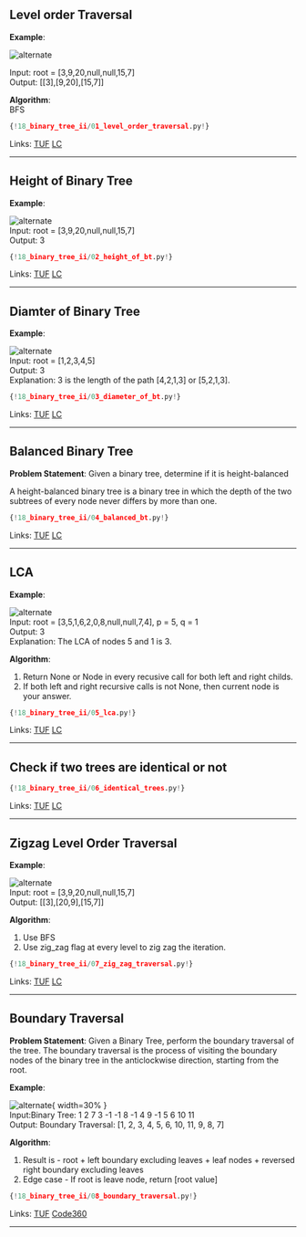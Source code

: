 ## Level order Traversal

**Example**:  

![alternate](https://assets.leetcode.com/uploads/2021/02/19/tree1.jpg)

Input: root = [3,9,20,null,null,15,7]  
Output: [[3],[9,20],[15,7]]  

**Algorithm**:  
BFS

```py
{!18_binary_tree_ii/01_level_order_traversal.py!}
```

Links: [TUF](https://takeuforward.org/data-structure/level-order-traversal-of-a-binary-tree/) [LC](https://leetcode.com/problems/binary-tree-level-order-traversal/description/)<br>

---

## Height of Binary Tree
 
**Example**:  

![alternate](https://assets.leetcode.com/uploads/2020/11/26/tmp-tree.jpg)  
Input: root = [3,9,20,null,null,15,7]  
Output: 3

```py
{!18_binary_tree_ii/02_height_of_bt.py!}
```

Links: [TUF](https://takeuforward.org/data-structure/maximum-depth-of-a-binary-tree/) [LC](https://leetcode.com/problems/maximum-depth-of-binary-tree/description/)<br>

---

## Diamter of Binary Tree

**Example**:  

![alternate](https://assets.leetcode.com/uploads/2021/03/06/diamtree.jpg)  
Input: root = [1,2,3,4,5]  
Output: 3  
Explanation: 3 is the length of the path [4,2,1,3] or [5,2,1,3].

```py
{!18_binary_tree_ii/03_diameter_of_bt.py!}
```

Links: [TUF](https://takeuforward.org/data-structure/calculate-the-diameter-of-a-binary-tree/) [LC](https://leetcode.com/problems/diameter-of-binary-tree/)<br>

---

## Balanced Binary Tree

**Problem Statement**: Given a binary tree, determine if it is height-balanced

A height-balanced binary tree is a binary tree in which the depth of the two subtrees of every node never differs by more than one.

```py
{!18_binary_tree_ii/04_balanced_bt.py!}
```

Links: [TUF](https://takeuforward.org/data-structure/check-if-the-binary-tree-is-balanced-binary-tree/) [LC](https://leetcode.com/problems/balanced-binary-tree/)<br>

---

## LCA
 
**Example**:  

![alternate](https://assets.leetcode.com/uploads/2018/12/14/binarytree.png)   
Input: root = [3,5,1,6,2,0,8,null,null,7,4], p = 5, q = 1  
Output: 3  
Explanation: The LCA of nodes 5 and 1 is 3.

**Algorithm**:  
1. Return None or Node in every recusive call for both left and right childs.  
2. If both left and right recursive calls is not None, then current node is your answer.  

```py
{!18_binary_tree_ii/05_lca.py!}
```

Links: [TUF](https://takeuforward.org/data-structure/lowest-common-ancestor-for-two-given-nodes/) [LC](https://leetcode.com/problems/lowest-common-ancestor-of-a-binary-tree/)<br>

---

## Check if two trees are identical or not

```py
{!18_binary_tree_ii/06_identical_trees.py!}
```

Links: [TUF](https://takeuforward.org/data-structure/check-if-two-trees-are-identical/) [LC](https://leetcode.com/problems/same-tree/)<br>

---

## Zigzag Level Order Traversal

**Example**:  

![alternate](https://assets.leetcode.com/uploads/2021/02/19/tree1.jpg)  
Input: root = [3,9,20,null,null,15,7]  
Output: [[3],[20,9],[15,7]]  

**Algorithm**:  
1. Use BFS  
2. Use zig_zag flag at every level to zig zag the iteration.  

```py
{!18_binary_tree_ii/07_zig_zag_traversal.py!}
```

Links: [TUF](https://takeuforward.org/data-structure/zig-zag-traversal-of-binary-tree/) [LC](https://leetcode.com/problems/binary-tree-zigzag-level-order-traversal/)<br>

---

## Boundary Traversal

**Problem Statement**: Given a Binary Tree, perform the boundary traversal of the tree. The boundary traversal is the process of visiting the boundary nodes of the binary tree in the anticlockwise direction, starting from the root.

**Example**:  

![alternate](https://static.takeuforward.org/content/boundary-traversal-image1-XAwduImr){ width=30% }  
Input:Binary Tree: 1 2 7 3 -1 -1 8 -1 4 9 -1 5 6 10 11  
Output: Boundary Traversal: [1, 2, 3, 4, 5, 6, 10, 11, 9, 8, 7]  

**Algorithm**:  
1. Result is - root + left boundary excluding leaves + leaf nodes + reversed right boundary excluding leaves  
2. Edge case - If root is leave node, return [root value]  

```py
{!18_binary_tree_ii/08_boundary_traversal.py!}
```

Links: [TUF](https://takeuforward.org/data-structure/boundary-traversal-of-a-binary-tree/) [Code360](https://www.naukri.com/code360/problems/boundary-traversal-of-binary-tree_790725?leftPanelTabValue=SUBMISSION)<br>

---